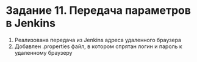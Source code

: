 # Задание 11. Передача параметров в Jenkins

1. Реализована передача из Jenkins адреса удаленного браузера
2. Добавлен .properties файл, в котором спрятан логин и пароль к удаленному браузеру
